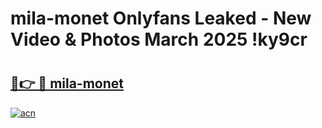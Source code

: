 # mila-monet Onlyfans Leaked - New Video & Photos March 2025 !ky9cr

# <h2><a href="https://ugrilw.iuczelnia.edu.pl?title=mila-monet&ref=ky9cr">🔗👉 🔴 mila-monet</a></h2>

[![acn](https://github.com/user-attachments/assets/0f9c940e-d8b0-45ae-aac7-cd30a18b3e1c)](https://ugrilw.iuczelnia.edu.pl?title=mila-monet&ref=ky9cr)

